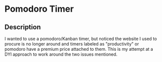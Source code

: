 # Pomodoro Timer

## Description 
I wanted to use a pomodoro/Kanban timer, but noticed
the website I used to procure is no longer around and
timers labeled as "productivity" or pomodoro have a premium price attached to them.
This is my attempt at a DYI approach to work around the two issues mentioned.